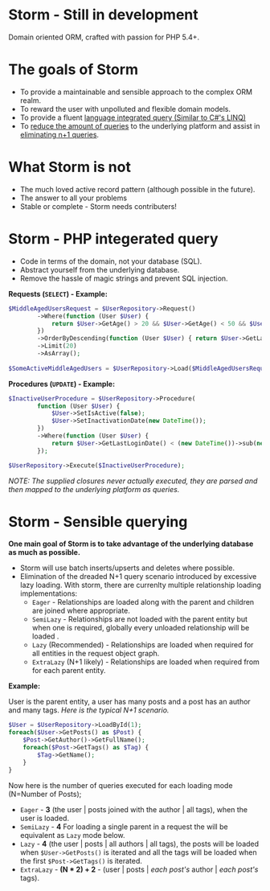 Storm - Still in development
============================

Domain oriented ORM, crafted with passion for PHP 5.4+.


The goals of Storm
==================
 - To provide a maintainable and sensible approach to the complex ORM realm.
 - To reward the user with unpolluted and flexible domain models.
 - To provide a fluent [language integrated query (Similar to C#'s LINQ)](#phpinq)
 - To [reduce the amount of queries](#queries) to the underlying platform and assist in [eliminating n+1 queries](#queries).

What Storm is not
=================
 - The much loved active record pattern (although possible in the future).
 - The answer to all your problems
 - Stable or complete - Storm needs contributers!

 
<a name="phpinq"></a>Storm - PHP integerated query
==================================================
 - Code in terms of the domain, not your database (SQL).
 - Abstract yourself from the underlying database.
 - Remove the hassle of magic strings and prevent SQL injection.

**Requests (`SELECT`) - Example:**
```php
$MiddleAgedUsersRequest = $UserRepository->Request()
        ->Where(function (User $User) {
            return $User->GetAge() > 20 && $User->GetAge() < 50 && $User->IsActive();
        })
        ->OrderByDescending(function (User $User) { return $User->GetLastLoginDate(); })
        ->Limit(20)
        ->AsArray();
        
$SomeActiveMiddleAgedUsers = $UserRepository->Load($MiddleAgedUsersRequest);
```


**Procedures (`UPDATE`) - Example:**
```php
$InactiveUserProcedure = $UserRepository->Procedure(
        function (User $User) {
            $User->SetIsActive(false);
            $User->SetInactivationDate(new DateTime());
        })
        ->Where(function (User $User) {
            return $User->GetLastLoginDate() < (new DateTime())->sub(new DateInterval('P2Y'));
        }); 

$UserRepository->Execute($InactiveUserProcedure);
```

*NOTE: The supplied closures never actually executed, they are parsed and then mapped to the underlying platform as queries.*


<a name="queries"></a>Storm - Sensible querying
===============================================
**One main goal of Storm is to take advantage of the underlying database as much as possible.**
 - Storm will use batch inserts/upserts and deletes where possible.
 - Elimination of the dreaded N+1 query scenario introduced by excessive lazy loading. With storm, there are currenlty multiple relationship loading implementations:
     - `Eager` - Relationships are loaded along with the parent and children are joined where appropriate.
     - `SemiLazy` - Relationships are not loaded with the parent entity but when one is required, globally every unloaded relationship will be loaded .
     - `Lazy` (Recommended) - Relationships are loaded when required for all entities in the request object graph.
     - `ExtraLazy` (N+1 likely) - Relationships are loaded when required from for each parent entity.



**Example:**

User is the parent entity, a user has many posts and a post has an author and many tags.
*Here is the typical N+1 scenario.*
```php
$User = $UserRepository->LoadById(1);
foreach($User->GetPosts() as $Post) {
    $Post->GetAuthor()->GetFullName();
    foreach($Post->GetTags() as $Tag) {
        $Tag->GetName();
    }
}
```
Now here is the number of queries executed for each loading mode (N=Number of Posts);
 - `Eager` - **3** (the user | posts joined with the author | all tags), when the user is loaded.
 - `SemiLazy` - **4** For loading a single parent in a request the will be equivalent as `Lazy` mode below.
 - `Lazy` - **4** (the user | posts | all authors | all tags), the posts will be loaded when `$User->GetPosts()` is iterated and all the tags will be loaded when the first `$Post->GetTags()` is iterated.
 - `ExtraLazy` - **(N * 2) + 2** - (user | posts | *each post's* author | *each post's* tags).
